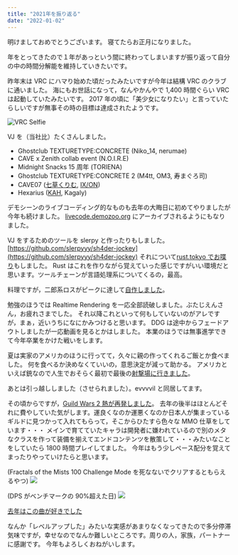 ```yaml
---
title: "2021年を振り返る"
date: "2022-01-02"
---
```


明けましておめでとうございます。
寝てたらお正月になりました。

年をとってきたので１年があっという間に終わってしまいますが振り返って自分の中の時間分解能を維持していきたいです。

昨年末は VRC にハマり始めた頃だったみたいですが今年は結構 VRC のクラブに通いました。
海にもお世話になって，なんやかんやで 1,400 時間ぐらい VRC は起動していたみたいです。
2017 年の頃に「美少女になりたい」と言っていたらしいですが無事その時の目標は達成されたようです。

![VRC Selfie](/img/blog/ungr_chan.jpeg)

VJ を（当社比）たくさんしました。

- Ghostclub TEXTURETYPE:CONCRETE (Niko_14, nerumae)
- CAVE x Zenith collab event (N.O.I.R.E)
- Midnight Snacks 15 周年 (TORIENA)
- Ghostclub TEXTURETYPE:CONCRETE 2 (M4tt, OM3, 寿まぐろ司)
- CAVE07 ([七草くりむ](https://www.youtube.com/watch?v=SxrDZwF11NI), [IX/ON](https://youtu.be/nsRy49yuurs))
- Hexarius ([KAH](https://youtu.be/XoaIbAjqLLc), Kagaly)

デモシーンのライブコーディング的なものも去年の大晦日に初めてやりましたが今年も続けました。
[livecode.demozoo.org](https://livecode.demozoo.org/performers/119897.html) にアーカイブされるようにもなりました。

VJ をするためのツールを slerpy と作ったりもしました。
[https://github.com/slerpyyy/sh4der-jockey](https://github.com/slerpyyy/sh4der-jockey)
それについて[rust.tokyo でお喋り](https://youtu.be/gu6Xmin7_BY)もしました。
Rust はこれを作りながら覚えていった感じですがいい環境だと思います。ツールチェーンが言語処理系についてくるの，最高。

料理ですが，二郎系ロスがピークに達して[自作しました](https://twitter.com/sp4ghet/status/1378794551461183500)。

勉強のほうでは Realtime Rendering を一応全部読破しました。ぶたじえんさん，お疲れさまでした。
それ以降これといって何もしていないのがアレですが，まぁ，近いうちになにかみつけると思います。
DDG は途中からフェードアウトしましたが一応動画を見るとかはしました。
本業のほうでは無事進学できて今年卒業をかけた戦いをします。

夏は実家のアメリカのほうに行ってて，久々に親の作ってくれるご飯とか食べました。
何を食べるか決めなくていいの，意思決定が減って助かる。
アメリカといえば銃なので人生でおそらく最初で最後の[射撃場に行きました](https://twitter.com/sp4ghet/status/1429160406006870022)。

あとは引っ越ししました（させられました）。evvvvil と同居してます。

その頃からですが，[Guild Wars 2 熱が再発しました](https://twitter.com/sp4ghet/status/1390780938062282755)。
去年の後半はほとんどそれに費やしていた気がします。運良くなのか運悪くなのか日本人が集まっているギルドに見つかって入れてもらって，そこからひたすら色々な MMO 仕草をしています・・・
メインで育てていたキャラは開発者に嫌われているので別のメタなクラスを作って装備を揃えてエンドコンテンツを散策して・・・みたいなことをしていたら 1800 時間プレイしてました。
今年はもう少しペース配分を覚えてまったりやっていけたらと思います。

(Fractals of the Mists 100 Challenge Mode を死なないでクリアするともらえるやつ)
![](/img/blog/gw2.png)

(DPS がベンチマークの 90%超えた日)
![](/img/blog/gw2_dps.png)

[去年はこの曲が好きでした](https://soundcloud.com/miii/like-a-catt)

なんか「レベルアップした」みたいな実感があまりなくなってきたので多分停滞気味ですが，幸せなのでなんか難しいところです。周りの人，家族，パートナーに感謝です。
今年もよろしくおねがいします。
